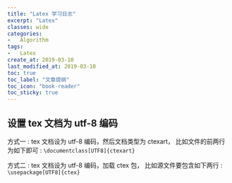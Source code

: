 ```yaml
---
title: "Latex 学习日志"
excerpt: "Latex"
classes: wide
categories:
-   Algorithm
tags:
-   Latex
create_at: 2019-03-10
last_modified_at: 2019-03-10
toc: true
toc_label: "文章提纲"
toc_icon: "book-reader"
toc_sticky: true
---
```


## 设置 tex 文档为 utf-8 编码

方式一 :
tex 文档设为 utf-8 编码，然后文档类型为 ctexart， 比如文件的前两行为如下即可 :
`\documentclass[UTF8]{ctexart}`

方式二 :  tex 文档设为 utf-8 编码，加载 ctex 包， 比如源文件要包含如下两行 :
`\usepackage[UTF8]{ctex}`